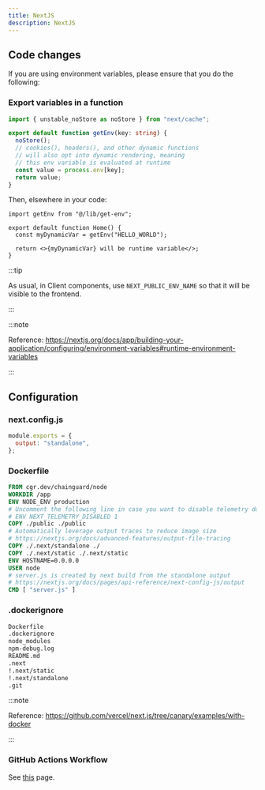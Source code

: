 ```yaml
---
title: NextJS
description: NextJS
---
```


## Code changes

If you are using environment variables, please ensure that you do the following:

### Export variables in a function

```typescript title=utils/get-env.ts
import { unstable_noStore as noStore } from "next/cache";

export default function getEnv(key: string) {
  noStore();
  // cookies(), headers(), and other dynamic functions
  // will also opt into dynamic rendering, meaning
  // this env variable is evaluated at runtime
  const value = process.env[key];
  return value;
}
```

Then, elsewhere in your code:

```tsx title=app/page.tsx
import getEnv from "@/lib/get-env";

export default function Home() {
  const myDynamicVar = getEnv("HELLO_WORLD");

  return <>{myDynamicVar} will be runtime variable</>;
}
```

:::tip

As usual, in Client components, use `NEXT_PUBLIC_ENV_NAME` so that it will be visible to the frontend.

:::

:::note

Reference: https://nextjs.org/docs/app/building-your-application/configuring/environment-variables#runtime-environment-variables

:::

## Configuration

### next.config.js

```js "output: "standalone"," title=next.config.js
module.exports = {
  output: "standalone",
};
```

### Dockerfile

```dockerfile title=Dockerfile
FROM cgr.dev/chainguard/node
WORKDIR /app
ENV NODE_ENV production
# Uncomment the following line in case you want to disable telemetry during runtime.
# ENV NEXT_TELEMETRY_DISABLED 1
COPY ./public ./public
# Automatically leverage output traces to reduce image size
# https://nextjs.org/docs/advanced-features/output-file-tracing
COPY ./.next/standalone ./
COPY ./.next/static ./.next/static
ENV HOSTNAME=0.0.0.0
USER node
# server.js is created by next build from the standalone output
# https://nextjs.org/docs/pages/api-reference/next-config-js/output
CMD [ "server.js" ]
```

### .dockerignore

```txt title=.dockerignore
Dockerfile
.dockerignore
node_modules
npm-debug.log
README.md
.next
!.next/static
!.next/standalone
.git
```

:::note

Reference: https://github.com/vercel/next.js/tree/canary/examples/with-docker

:::

### GitHub Actions Workflow

See [this](./workflow.md) page.